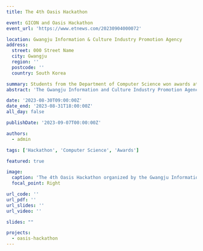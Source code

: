 ```yaml
---
title: The 4th Oasis Hackathon

event: GICON and Oasis Hackathon
event_url: 'https://www.etnews.com/20230904000072'

location: Gwangju Information & Culture Industry Promotion Agency
address:
  street: 000 Street Name
  city: Gwangju
  region: ''
  postcode: ''
  country: South Korea

summary: Students from the Department of Computer Science won awards at the 4th Oasis Hackathon.
abstract: 'The Gwangju Information and Culture Industry Promotion Agency (GICON) and the Oasis Hackathon University Association held the "Oasis Hackathon" competition over two days, August 30-31. The event focused on developing services to solve issues in the Honam region related to education, safety, society, environment, and tourism. A team consisting of computer science students (Kim Minjun, Ahn Taeyun, Jeon Harin) swept the awards, winning the grand prize, excellence award, and merit award.'

date: '2023-08-30T09:00:00Z'
date_end: '2023-08-31T18:00:00Z'
all_day: false

publishDate: '2023-09-07T00:00:00Z'

authors:
  - admin

tags: ['Hackathon', 'Computer Science', 'Awards']

featured: true

image:
  caption: 'The 4th Oasis Hackathon organized by the Gwangju Information & Culture Industry Promotion Agency'
  focal_point: Right

url_code: ''
url_pdf: ''
url_slides: ''
url_video: ''

slides: ""

projects:
  - oasis-hackathon
---
```

